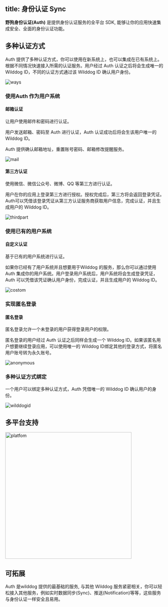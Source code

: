 
title: 身份认证 Sync
---

**野狗身份认证(Auth)** 是提供身份认证服务的全平台 SDK, 能够让你的应用快速集成安全、全面的身份认证功能。



## 多种认证方式

Auth 提供了多种认证方式，你可以使用在新系统上，也可以集成在已有系统上。根据不同情况快速接入所需的认证服务。用户经过 Auth 认证之后将会生成唯一的 Wilddog ID，不同的认证方式通过该 Wilddog ID 确认用户身份。

<img src="/images/manyway.png" alt="ways" >





### 使用Auth 作为用户系统



#### 邮箱认证

让用户使用邮件和密码进行认证。

用户发送邮箱、密码至 Auth 进行认证，Auth 认证成功后将会生该用户唯一的 Wilddog ID。

Auth 提供确认邮箱地址，重置账号密码、邮箱修改提醒服务。

<img src="/images/mail.png" alt="mail" >



#### 第三方认证 

使用微信、微信公众号、微博、QQ 等第三方进行认证。

用户在你的应用上登录第三方进行授权。授权完成后，第三方将会返回登录凭证。Auth可以凭借该登录凭证从第三方认证服务商获取用户信息，完成认证，并且生成用户的 Wilddog ID。

<img src="/images/thirdpart.png" alt="thirdpart" >



### 使用已有的用户系统

#### 自定义认证

基于已有的用户系统进行认证。

如果你已经有了用户系统并且想要用于Wilddog 的服务，那么你可以通过使用 Auth 集成你的用户系统。用户登录用户系统后，用户系统将会生成登录凭证，Auth 可以凭借该凭证确认用户身份，完成认证，并且生成用户的 Wilddog ID。

<img src="/images/custom.png" alt="costom">



### 实现匿名登录

#### 匿名登录

匿名登录允许一个未登录的用户获得登录用户的权限。

匿名登录的用户经过 Auth 认证之后同样会生成一个 Wilddog ID。如果该匿名用户想要继续登录应用，可以使用唯一的 Wilddog ID绑定其他的登录方式，将匿名用户账号转为永久账号。

<img src="/images/anonymous.png" alt="anonymous" >



### 多种认证方式绑定

一个用户可以绑定多种认证方式，Auth 凭借唯一的 Wilddog ID 确认用户的身份。

<img src="/images/wilddogid.png" alt="wilddogid" >



## 多平台支持

  <img src="/images/platfomlogo.png" alt="platfom" width="400" >

## 可拓展

Auth 是wilddog 提供的最基础的服务, 与其他 Wilddog 服务紧密相关，你可以轻松接入其他服务，例如实时数据同步(Sync)、推送(Notification)等等，这些服务与身份认证一样安全且易用。





